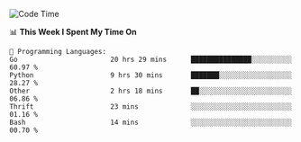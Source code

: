 <!--START_SECTION:waka-->
![Code Time](http://img.shields.io/badge/Code%20Time-849%20hrs-blue)

📊 **This Week I Spent My Time On** 

```text
💬 Programming Languages: 
Go                       20 hrs 29 mins      ███████████████░░░░░░░░░░   60.97 % 
Python                   9 hrs 30 mins       ███████░░░░░░░░░░░░░░░░░░   28.27 % 
Other                    2 hrs 18 mins       ██░░░░░░░░░░░░░░░░░░░░░░░   06.86 % 
Thrift                   23 mins             ░░░░░░░░░░░░░░░░░░░░░░░░░   01.16 % 
Bash                     14 mins             ░░░░░░░░░░░░░░░░░░░░░░░░░   00.70 % 
```


<!--END_SECTION:waka-->
